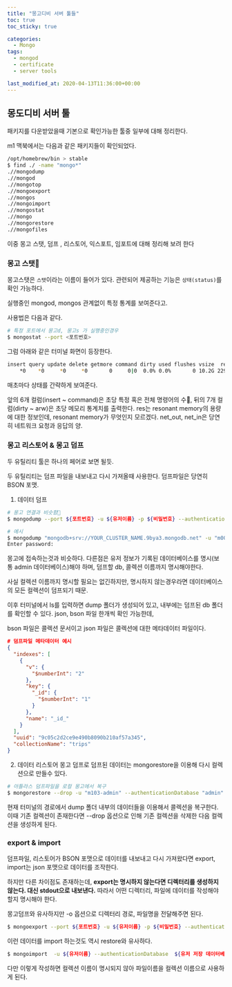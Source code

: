 ```yaml
---
title: "몽고디비 서버 툴들"
toc: true
toc_sticky: true

categories:
  - Mongo
tags:
  - mongod
  - certificate
  - server tools

last_modified_at: 2020-04-13T11:36:00+00:00
---
```


## 몽도디비 서버 툴

패키지를 다운받았을때 기본으로 확인가능한 툴중 일부에 대해 정리한다.

m1 맥북에서는 다음과 같은 패키지들이 확인되었다.

```bash
/opt/homebrew/bin > stable
$ find ./ -name "mongo*"
.//mongodump
.//mongod
.//mongotop
.//mongoexport
.//mongos
.//mongoimport
.//mongostat
.//mongo
.//mongorestore
.//mongofiles
```

이중 몽고 스탯, 덤프 , 리스토어, 익스포트, 임포트에 대해 정리해 보려 한다

### 몽고 스탯

몽고스탯은 `스탯`이라는 이름이 들어가 있다.
관련되어 제공하는 기능은 `상태(status)`를 확인 가능하다.

실행중인 mongod, mongos 관계없이 특정 통계를 보여준다고.

사용법은 다음과 같다.

```bash
# 특정 포트에서 몽고d, 몽고s 가 실행중인경우
$ mongostat --port <포트번호>
```

그럼 아래와 같은 터미널 화면이 등장한다.

```bash
insert query update delete getmore command dirty used flushes vsize  res qrw arw net_in net_out conn                time
    *0    *0     *0     *0       0     0|0  0.0% 0.0%       0 10.2G 229M 0|0 1|0   109b   39.5k    4 Apr 13 11:45:32.704
```

매초마다 상태를 간략하게 보여준다.

앞의 6개 컬럼(insert ~ command)은 초당 특정 혹은 전체 명령어의 수, 뒤의 7개 컬럼(dirty ~ arw)은 초당 메모리 통계치를 출력한다.
res는 resonant memory의 용량에 대한 정보인데, resonant memory가 무엇인지 모르겠다.
net_out, net_in은 당연히 네트워크 요청과 응답의 양.

### 몽고 리스토어 & 몽고 덤프

두 유틸리티 툴은 하나의 페어로 보면 될듯.

두 유틸리티는 덤프 파일을 내보내고 다시 가져올때 사용한다.
덤프파일은 당연히 BSON 포맷.

1. 데이터 덤프

```bash
# 몽고 연결과 비슷함
$ mongodump --port ${포트번호} -u ${유저이름} -p ${비밀번호} --authenticationDatabase  ${유저 저장 데이터베이스=admin} --db  ${덤프할 db 이름} --collection  ${덤프할 컬렉션 이름}

# 예시
$ mongodump "mongodb+srv://YOUR_CLUSTER_NAME.9bya3.mongodb.net" -u "m001-student"  --authenticationDatabase "admin" --db "sample_training" --collection trips
Enter password:
```

몽고에 접속하는것과 비슷하다.
다른점은 유저 정보가 기록된 데이터베이스를 명시(보통 admin 데이터베이스)해야 하며, 덤프할 db, 콜렉션 이름까지 명시해야한다.

사실 컬렉션 이름까지 명시할 필요는 없긴하지만, 명시하지 않는경우라면 데이터베이스의 모든 컬렉션이 덤프되기 때문.

이후 터미널에서 ls를 입력하면 dump 폴더가 생성되어 있고, 내부에는 덤프된 db 폴더를 확인할 수 있다.
json, bson 파일 한개씩 확인 가능한데,

bson 파일은 콜렉션 문서이고 json 파일은 콜렉션에 대한 메타데이터 파일이다.

```json
# 덤프파일 메타데이터 예시
{
  "indexes": [
    {
      "v": {
        "$numberInt": "2"
      },
      "key": {
        "_id": {
          "$numberInt": "1"
        }
      },
      "name": "_id_"
    }
  ],
  "uuid": "9c05c2d2ce9e490b8090b210af57a345",
  "collectionName": "trips"
}
```

2. 데이터 리스토어
   몽고 덤프로 덤프된 데이터는 mongorestore을 이용해 다시 컬렉션으로 만들수 있다.

```bash
# 아틀라스 덤프파일을 로컬 몽고에서 복구
$ mongorestore --drop -u "m103-admin" --authenticationDatabase "admin" dump/
```

현재 터미널의 경로에서 dump 폴더 내부의 데이터들을 이용해서 콜렉션을 복구한다.
이때 기존 컬렉션이 존재한다면 --drop 옵션으로 인해 기존 컬렉션을 삭제한 다음 컬렉션을 생성하게 된다.

### export & import

덤프파일, 리스토어가 BSON 포맷으로 데이터를 내보내고 다시 가져왔다면
export, import는 json 포맷으로 데이터를 조작한다.

하지만 다른 차이점도 존재하는데, **export는 명시하지 않는다면 디렉터리를 생성하지 않는다. 대신 stdout으로 내보낸다.**
따라서 어떤 디렉터리, 파일에 데이터를 작성해야 할지 명시해야 한다.

몽고덤프와 유사하지만 -o 옵션으로 디렉터리 경로, 파일명을 전달해주면 된다.

```bash
$ mongoexport --port ${포트번호} -u ${유저이름} -p ${비밀번호} --authenticationDatabase  ${유저 저장 데이터베이스=admin} --db  ${덤프할 db 이름} --collection  ${덤프할 컬렉션 이름} -o ${저장할 파일까지 경로}
```

이런 데이터를 import 하는것도 역시 restore와 유사하다.

```bash
$ mongoimport  -u ${유저이름} --authenticationDatabase  ${유저 저장 데이터베이스=admin} ${json 파일까지 경로}
```

다만 이렇게 작성하면 컬렉션 이름이 명시되지 않아 파일이름을 컬렉션 이름으로 사용하게 된다.
